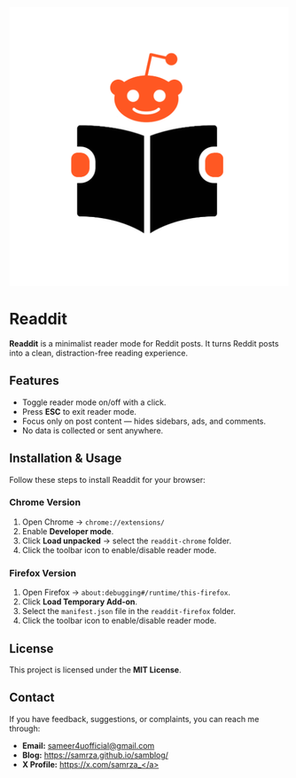 ![Readdit Logo](/readdit-chrome/icons/icon128.png)

# Readdit

**Readdit** is a minimalist reader mode for Reddit posts. It turns Reddit posts into a clean, distraction-free reading experience.

## Features

- Toggle reader mode on/off with a click.
- Press **ESC** to exit reader mode.
- Focus only on post content — hides sidebars, ads, and comments.
- No data is collected or sent anywhere.

## Installation & Usage

Follow these steps to install Readdit for your browser:

### Chrome Version

1. Open Chrome → `chrome://extensions/`
2. Enable **Developer mode**.
3. Click **Load unpacked** → select the `readdit-chrome` folder.
4. Click the toolbar icon to enable/disable reader mode.

### Firefox Version

1. Open Firefox → `about:debugging#/runtime/this-firefox`.
2. Click **Load Temporary Add-on**.
3. Select the `manifest.json` file in the `readdit-firefox` folder.
4. Click the toolbar icon to enable/disable reader mode.

## License

This project is licensed under the **MIT License**.

## Contact

If you have feedback, suggestions, or complaints, you can reach me through:

- <strong>Email:</strong> <a href="mailto:sameer4uofficial@gmail.com" target="_blank">sameer4uofficial@gmail.com</a>
- <strong>Blog:</strong> <a href="https://samrza.github.io/samblog/" target="_blank">https://samrza.github.io/samblog/</a>
- <strong>X Profile:</strong> <a href="https://x.com/samrza_" target="_blank">https://x.com/samrza_</a>
